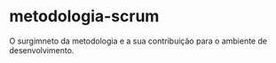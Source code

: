 # metodologia-scrum
O surgimneto da metodologia e a sua contribuição para o ambiente de desenvolvimento.
